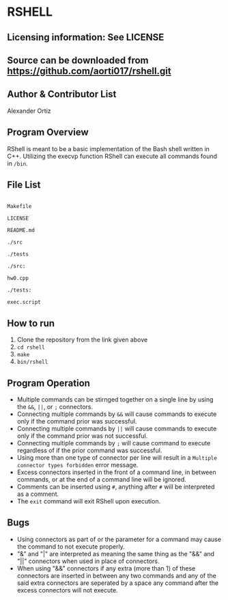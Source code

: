 RSHELL
==========

Licensing information: See LICENSE
---
Source can be downloaded from https://github.com/aorti017/rshell.git
---

Author & Contributor List
----------
Alexander Ortiz

Program Overview
---------
RShell is meant to be a basic implementation of the Bash shell written in C++. Utilizing the execvp function RShell can execute all commands found in ```/bin```.

File List
----------
```

Makefile

LICENSE

README.md

./src

./tests
```
```
./src:

hw0.cpp
```
```
./tests:

exec.script
```

How to run
----------

1. Clone the repository from the link given above
2. ```cd rshell```
3. ```make```
4. ```bin/rshell```

Program Operation
---------
* Multiple commands can be stirnged together on a single line by using the ```&&```, ```||```, or ```;``` connectors.
* Connecting multiple commands by ```&&``` will cause commands to execute only if the command prior was successful.
* Connecting multiple commands by ```||``` will cause commands to execute only if the command prior was not successful.
* Connecting multiple commands by ```;``` will cause command to execute regardless of if the prior command was successful.
* Using more than one type of connector per line will result in a ```Multiple connector types forbidden``` error message.
* Excess connectors inserted in the front of a command line, in between commands, or at the end of a command line will be ignored.
* Comments can be inserted using ```#```, anything after ```#``` will be interpreted as a comment.
* The ```exit``` command will exit RShell upon execution.

Bugs
---------
* Using connectors as part of or the parameter for a command may cause the command to not execute properly.
* "&" and "|" are interpreted as meaning the same thing as the "&&" and "||" connectors when used in place of connectors.
* When using "&&" connectors if any extra (more than 1) of these connectors are inserted in between any two commands and any of the said extra connectors are seperated by a space any command after the excess connectors will not execute.
